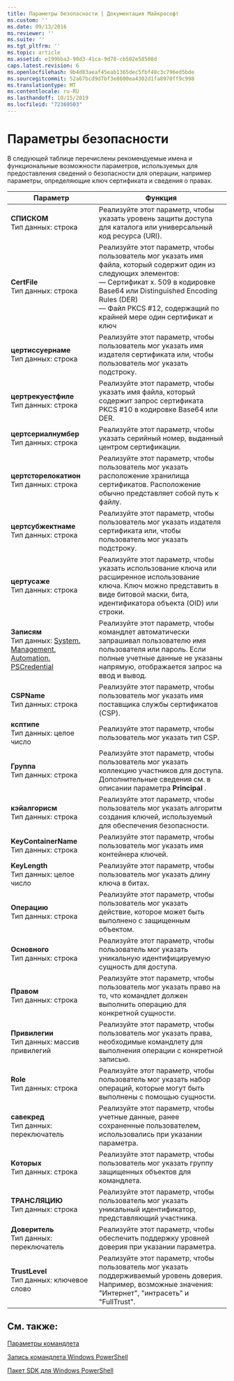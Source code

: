 ```yaml
---
title: Параметры безопасности | Документация Майкрософт
ms.custom: ''
ms.date: 09/13/2016
ms.reviewer: ''
ms.suite: ''
ms.tgt_pltfrm: ''
ms.topic: article
ms.assetid: e199bba3-90d3-41ca-9d78-cb502e58508d
caps.latest.revision: 6
ms.openlocfilehash: 9b4d83aeaf45eab1365dec5fbf48c3c796ed5bde
ms.sourcegitcommit: 52a67bcd9d7bf3e8600ea4302d1fa8970ff9c998
ms.translationtype: MT
ms.contentlocale: ru-RU
ms.lasthandoff: 10/15/2019
ms.locfileid: "72369503"
---
```

# <a name="security-parameters"></a>Параметры безопасности

В следующей таблице перечислены рекомендуемые имена и функциональные возможности параметров, используемых для предоставления сведений о безопасности для операции, например параметры, определяющие ключ сертификата и сведения о правах.

|Параметр|Функция|
|---|---|
|**СПИСКОМ**<br>Тип данных: строка|Реализуйте этот параметр, чтобы указать уровень защиты доступа для каталога или универсальный код ресурса (URI).|
|**CertFile**<br>Тип данных: строка|Реализуйте этот параметр, чтобы пользователь мог указать имя файла, который содержит один из следующих элементов:<br>— Сертификат x. 509 в кодировке Base64 или Distinguished Encoding Rules (DER)<br>— Файл PKCS #12, содержащий по крайней мере один сертификат и ключ|
|**цертиссуернаме**<br>Тип данных: строка|Реализуйте этот параметр, чтобы пользователь мог указать имя издателя сертификата или, чтобы пользователь мог указать подстроку.|
|**цертрекуестфиле**<br>Тип данных: строка|Реализуйте этот параметр, чтобы указать имя файла, который содержит запрос сертификата PKCS #10 в кодировке Base64 или DER.|
|**цертсериалнумбер**<br>Тип данных: строка|Реализуйте этот параметр, чтобы указать серийный номер, выданный центром сертификации.|
|**цертсторелокатион**<br>Тип данных: строка|Реализуйте этот параметр, чтобы пользователь мог указать расположение хранилища сертификатов. Расположение обычно представляет собой путь к файлу.|
|**цертсубжектнаме**<br>Тип данных: строка|Реализуйте этот параметр, чтобы пользователь мог указать издателя сертификата или, чтобы пользователь мог указать подстроку.|
|**цертусаже**<br>Тип данных: строка|Реализуйте этот параметр, чтобы указать использование ключа или расширенное использование ключа. Ключ можно представить в виде битовой маски, бита, идентификатора объекта (OID) или строки.|
|**Записям**<br>Тип данных: [System. Management. Automation. PSCredential](/dotnet/api/System.Management.Automation.PSCredential)|Реализуйте этот параметр, чтобы командлет автоматически запрашивал пользователю имя пользователя или пароль. Если полные учетные данные не указаны напрямую, отображается запрос на ввод и вывод.|
|**CSPName**<br>Тип данных: строка|Реализуйте этот параметр, чтобы пользователь мог указать имя поставщика службы сертификатов (CSP).|
|**ксптипе**<br>Тип данных: целое число|Реализуйте этот параметр, чтобы пользователь мог указать тип CSP.|
|**Группа**<br>Тип данных: строка|Реализуйте этот параметр, чтобы пользователь мог указать коллекцию участников для доступа. Дополнительные сведения см. в описании параметра **Principal** .|
|**кэйалгорисм**<br>Тип данных: строка|Реализуйте этот параметр, чтобы пользователь мог указать алгоритм создания ключей, используемый для обеспечения безопасности.|
|**KeyContainerName**<br>Тип данных: строка|Реализуйте этот параметр, чтобы пользователь мог указать имя контейнера ключей.|
|**KeyLength**<br>Тип данных: целое число|Реализуйте этот параметр, чтобы пользователь мог указать длину ключа в битах.|
|**Операцию**<br>Тип данных: строка|Реализуйте этот параметр, чтобы пользователь мог указать действие, которое может быть выполнено с защищенным объектом.|
|**Основного**<br>Тип данных: строка|Реализуйте этот параметр, чтобы пользователь мог указать уникальную идентифицируемую сущность для доступа.|
|**Правом**<br>Тип данных: строка|Реализуйте этот параметр, чтобы пользователь мог указать право на то, что командлет должен выполнить операцию для конкретной сущности.|
|**Привилегии**<br>Тип данных: массив привилегий|Реализуйте этот параметр, чтобы пользователь мог указать права, необходимые командлету для выполнения операции с конкретной записью.|
|**Role**<br>Тип данных: строка|Реализуйте этот параметр, чтобы пользователь мог указать набор операций, которые могут быть выполнены с помощью сущности.|
|**савекред**<br>Тип данных: переключатель|Реализуйте этот параметр, чтобы учетные данные, ранее сохраненные пользователем, использовались при указании параметра.|
|**Которых**<br>Тип данных: строка|Реализуйте этот параметр, чтобы пользователь мог указать группу защищенных объектов для командлета.|
|**ТРАНСЛЯЦИЮ**<br>Тип данных: строка|Реализуйте этот параметр, чтобы пользователь мог указать уникальный идентификатор, представляющий участника.|
|**Доверитель**<br>Тип данных: переключатель|Реализуйте этот параметр, чтобы обеспечить поддержку уровней доверия при указании параметра.|
|**TrustLevel**<br>Тип данных: ключевое слово|Реализуйте этот параметр, чтобы пользователь мог указать поддерживаемый уровень доверия. Например, возможные значения: "Интернет", "интрасеть" и "FullTrust".|

## <a name="see-also"></a>См. также:

[Параметры командлета](./cmdlet-parameters.md)

[Запись командлета Windows PowerShell](./writing-a-windows-powershell-cmdlet.md)

[Пакет SDK для Windows PowerShell](../windows-powershell-reference.md)

